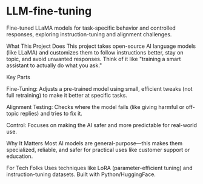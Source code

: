 # LLM-fine-tuning
Fine-tuned LLaMA models for task-specific behavior and controlled responses, exploring instruction-tuning and alignment challenges.


What This Project Does
This project takes open-source AI language models (like LLaMA) and customizes them to follow instructions better, stay on topic, and avoid unwanted responses. Think of it like "training a smart assistant to actually do what you ask."

Key Parts

Fine-Tuning: Adjusts a pre-trained model using small, efficient tweaks (not full retraining) to make it better at specific tasks.

Alignment Testing: Checks where the model fails (like giving harmful or off-topic replies) and tries to fix it.

Control: Focuses on making the AI safer and more predictable for real-world use.

Why It Matters
Most AI models are general-purpose—this makes them specialized, reliable, and safer for practical uses like customer support or education.

For Tech Folks
Uses techniques like LoRA (parameter-efficient tuning) and instruction-tuning datasets. Built with Python/HuggingFace.
